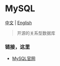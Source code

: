 # MySQL

[中文](./mysql.md) | [English](./mysql-en.md)

> 开源的关系型数据库

### 链接，这里

  - [MySQL官网](https://www.mysql.com/cn/)
